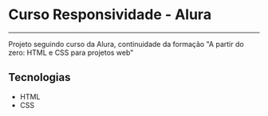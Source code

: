 <h1> Curso Responsividade - Alura</h1>

<hr>

<p>Projeto seguindo curso da Alura, continuidade da formação "A partir do zero: HTML e CSS para projetos web"
</p>

## Tecnologias
* HTML
* CSS